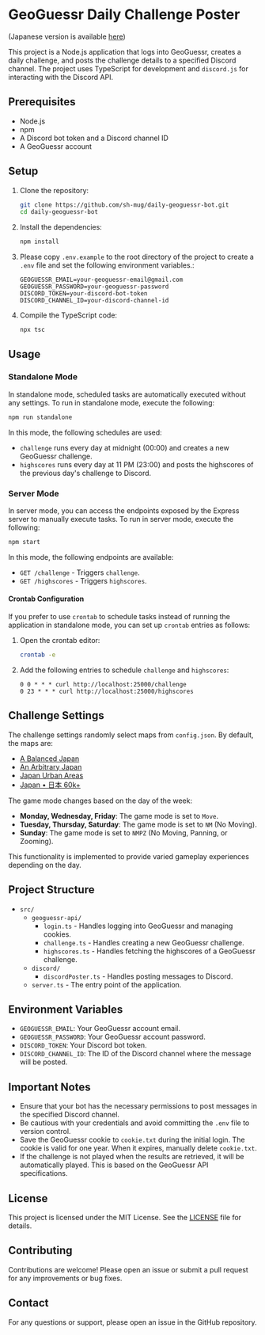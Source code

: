 # GeoGuessr Daily Challenge Poster

(Japanese version is available [here](README_ja.md))

This project is a Node.js application that logs into GeoGuessr, creates a daily challenge, and posts the challenge details to a specified Discord channel. The project uses TypeScript for development and `discord.js` for interacting with the Discord API.

## Prerequisites

- Node.js
- npm
- A Discord bot token and a Discord channel ID
- A GeoGuessr account

## Setup

1. Clone the repository:
    ```bash
    git clone https://github.com/sh-mug/daily-geoguessr-bot.git
    cd daily-geoguessr-bot
    ```

2. Install the dependencies:
    ```bash
    npm install
    ```

3. Please copy `.env.example` to the root directory of the project to create a `.env` file and set the following environment variables.:
    ```plaintext
    GEOGUESSR_EMAIL=your-geoguessr-email@gmail.com
    GEOGUESSR_PASSWORD=your-geoguessr-password
    DISCORD_TOKEN=your-discord-bot-token
    DISCORD_CHANNEL_ID=your-discord-channel-id
    ```

4. Compile the TypeScript code:
    ```bash
    npx tsc
    ```

## Usage


### Standalone Mode

In standalone mode, scheduled tasks are automatically executed without any settings. To run in standalone mode, execute the following:

```bash
npm run standalone
```

In this mode, the following schedules are used:
- `challenge` runs every day at midnight (00:00) and creates a new GeoGuessr challenge.
- `highscores` runs every day at 11 PM (23:00) and posts the highscores of the previous day's challenge to Discord.

### Server Mode

In server mode, you can access the endpoints exposed by the Express server to manually execute tasks. To run in server mode, execute the following:

```bash
npm start
```

In this mode, the following endpoints are available:
- `GET /challenge` - Triggers `challenge`.
- `GET /highscores` - Triggers `highscores`.

#### Crontab Configuration

If you prefer to use `crontab` to schedule tasks instead of running the application in standalone mode, you can set up `crontab` entries as follows:

1. Open the crontab editor:

    ```bash
    crontab -e
    ```

2. Add the following entries to schedule `challenge` and `highscores`:

    ```crontab
    0 0 * * * curl http://localhost:25000/challenge
    0 23 * * * curl http://localhost:25000/highscores
    ```

## Challenge Settings

The challenge settings randomly select maps from `config.json`. By default, the maps are:

* [A Balanced Japan](https://www.geoguessr.com/maps/631a309ba54a618fca31960a)
* [An Arbitrary Japan](https://www.geoguessr.com/maps/63e5ecc3ca384c72d0bd9bc4)
* [Japan Urban Areas](https://www.geoguessr.com/maps/5ee8e6a803f80c500c7d49b0)
* [Japan • 日本 60k+](https://www.geoguessr.com/maps/59cf49695d2de4db80351e6e)

The game mode changes based on the day of the week:

- **Monday, Wednesday, Friday**: The game mode is set to `Move`.
- **Tuesday, Thursday, Saturday**: The game mode is set to `NM` (No Moving).
- **Sunday**: The game mode is set to `NMPZ` (No Moving, Panning, or Zooming).

This functionality is implemented to provide varied gameplay experiences depending on the day.

## Project Structure

- `src/`
  - `geoguessr-api/`
    - `login.ts` - Handles logging into GeoGuessr and managing cookies.
    - `challenge.ts` - Handles creating a new GeoGuessr challenge.
    - `highscores.ts` - Handles fetching the highscores of a GeoGuessr challenge.
  - `discord/`
    - `discordPoster.ts` - Handles posting messages to Discord.
  - `server.ts` - The entry point of the application.

## Environment Variables

- `GEOGUESSR_EMAIL`: Your GeoGuessr account email.
- `GEOGUESSR_PASSWORD`: Your GeoGuessr account password.
- `DISCORD_TOKEN`: Your Discord bot token.
- `DISCORD_CHANNEL_ID`: The ID of the Discord channel where the message will be posted.

## Important Notes

- Ensure that your bot has the necessary permissions to post messages in the specified Discord channel.
- Be cautious with your credentials and avoid committing the `.env` file to version control.
- Save the GeoGuessr cookie to `cookie.txt` during the initial login. The cookie is valid for one year. When it expires, manually delete `cookie.txt`.
- If the challenge is not played when the results are retrieved, it will be automatically played. This is based on the GeoGuessr API specifications.

## License

This project is licensed under the MIT License. See the [LICENSE](LICENSE) file for details.

## Contributing

Contributions are welcome! Please open an issue or submit a pull request for any improvements or bug fixes.

## Contact

For any questions or support, please open an issue in the GitHub repository.
